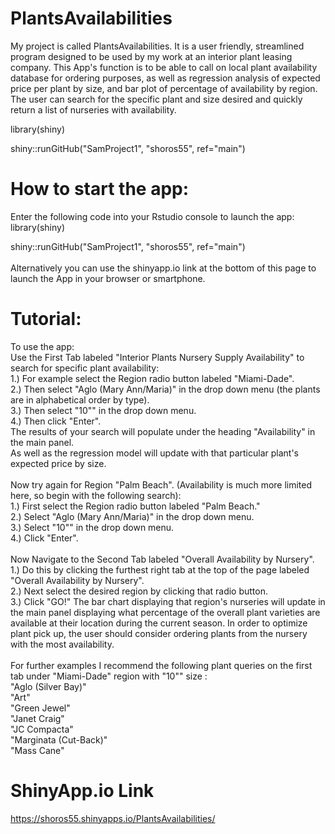 # PlantsAvailabilities
My project is called PlantsAvailabilities.  It is a user friendly, streamlined program designed to be used by my work at an interior plant leasing company.  This App's function is to be able to call on local plant availability database for ordering purposes, as well as regression analysis of expected price per plant by size, and bar plot of percentage of availability by region.  The user can search for the specific plant and size desired and quickly return a list of nurseries with availability.

library(shiny)

shiny::runGitHub("SamProject1", "shoros55", ref="main")

# How to start the app:
Enter the following code into your Rstudio console to launch the app:<br />
library(shiny)

shiny::runGitHub("SamProject1", "shoros55", ref="main") <br />
<br />
Alternatively you can use the shinyapp.io link at the bottom of this page to launch the App in your browser or smartphone.  <br />

# Tutorial:
To use the app: <br />
Use the First Tab labeled "Interior Plants Nursery Supply Availability" to search for specific plant availability: <br />
1.) For example select the Region radio button labeled "Miami-Dade".<br />
2.) Then select "Aglo (Mary Ann/Maria)" in the drop down menu (the plants are in alphabetical order by type).<br />
3.) Then select "10"" in the drop down menu.<br />
4.) Then click "Enter".<br />
The results of your search will populate under the heading "Availability" in the main panel.<br />
As well as the regression model will update with that particular plant's expected price by size.<br />
<br />
Now try again for Region "Palm Beach". (Availability is much more limited here, so begin with the following search):<br />
1.) First select the Region radio button labeled "Palm Beach."<br />
2.) Select "Aglo (Mary Ann/Maria)" in the drop down menu.<br />
3.) Select "10"" in the drop down menu.<br />
4.) Click "Enter". <br />
<br />
Now Navigate to the Second Tab labeled "Overall Availability by Nursery".<br />
1.) Do this by clicking the furthest right tab at the top of the page labeled "Overall Availability by Nursery". <br />
2.) Next select the desired region by clicking that radio button. <br />
3.) Click "GO!"
The bar chart displaying that region's nurseries will update in the main panel displaying what percentage of the overall plant varieties are available at their location during the current season. In order to optimize plant pick up, the user should consider ordering plants from the nursery with the most availability.<br />
<br />
For further examples I recommend the following plant queries on the first tab under "Miami-Dade" region with "10"" size :<br />
"Aglo (Silver Bay)"<br />
"Art"<br />
"Green Jewel"<br />
"Janet Craig"<br />
"JC Compacta"<br />
"Marginata (Cut-Back)"<br />
"Mass Cane"<br />

# ShinyApp.io Link

https://shoros55.shinyapps.io/PlantsAvailabilities/
